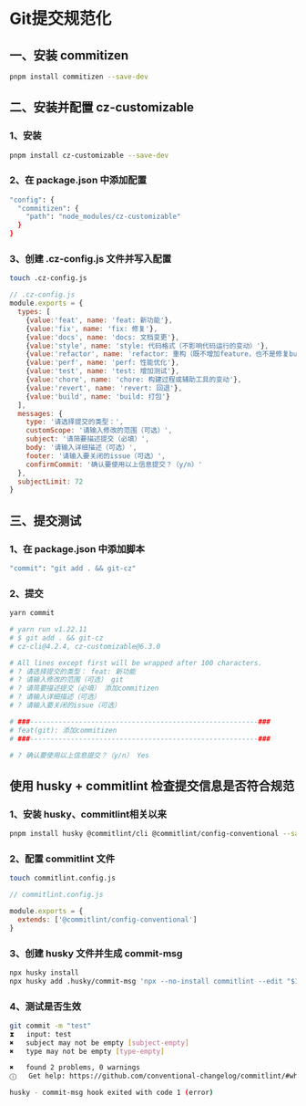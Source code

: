 # Git提交规范化

## 一、安装 commitizen

``` bash
pnpm install commitizen --save-dev
```

## 二、安装并配置 cz-customizable

### 1、安装

``` bash
pnpm install cz-customizable --save-dev
```

### 2、在 package.json 中添加配置

``` bash
"config": {
  "commitizen": {
    "path": "node_modules/cz-customizable"
  }
}
```

### 3、创建 .cz-config.js 文件并写入配置

``` bash
touch .cz-config.js
```

``` js
// .cz-config.js
module.exports = {
  types: [
    {value:'feat', name: 'feat: 新功能'},
    {value:'fix', name: 'fix: 修复'},
    {value:'docs', name: 'docs: 文档变更'},
    {value:'style', name: 'style: 代码格式（不影响代码运行的变动）'},
    {value:'refactor', name: 'refactor: 重构（既不增加feature，也不是修复bug）'},
    {value:'perf', name: 'perf: 性能优化'},
    {value:'test', name: 'test: 增加测试'},
    {value:'chore', name: 'chore: 构建过程或辅助工具的变动'},
    {value:'revert', name: 'revert: 回退'},
    {value:'build', name: 'build: 打包'}
  ],
  messages: {
    type: '请选择提交的类型：',
    customScope: '请输入修改的范围（可选）',
    subject: '请简要描述提交（必填）',
    body: '请输入详细描述（可选）',
    footer: '请输入要关闭的issue（可选）',
    confirmCommit: '确认要使用以上信息提交？（y/n）'
  },
  subjectLimit: 72
}
```

## 三、提交测试

### 1、在 package.json 中添加脚本

``` bash
"commit": "git add . && git-cz"
```

### 2、提交

``` bash
yarn commit

# yarn run v1.22.11
# $ git add . && git-cz
# cz-cli@4.2.4, cz-customizable@6.3.0

# All lines except first will be wrapped after 100 characters.
# ? 请选择提交的类型： feat: 新功能
# ? 请输入修改的范围（可选） git
# ? 请简要描述提交（必填） 添加commitizen
# ? 请输入详细描述（可选） 
# ? 请输入要关闭的issue（可选） 

# ###--------------------------------------------------------###
# feat(git): 添加commitizen
# ###--------------------------------------------------------###

# ? 确认要使用以上信息提交？（y/n） Yes
```

## 使用 husky + commitlint 检查提交信息是否符合规范

### 1、安装 husky、commitlint相关以来

``` bash
pnpm install husky @commitlint/cli @commitlint/config-conventional --save-dev
```

### 2、配置 commitlint 文件

``` bash
touch commitlint.config.js
```

``` js
// commitlint.config.js

module.exports = {
  extends: ['@commitlint/config-conventional']
}
```

### 3、创建 husky 文件并生成 commit-msg

``` bash
npx husky install
npx husky add .husky/commit-msg 'npx --no-install commitlint --edit "$1"'      
```


### 4、测试是否生效

``` bash
git commit -m "test"
⧗   input: test
✖   subject may not be empty [subject-empty]
✖   type may not be empty [type-empty]

✖   found 2 problems, 0 warnings
ⓘ   Get help: https://github.com/conventional-changelog/commitlint/#what-is-commitlint

husky - commit-msg hook exited with code 1 (error)
```